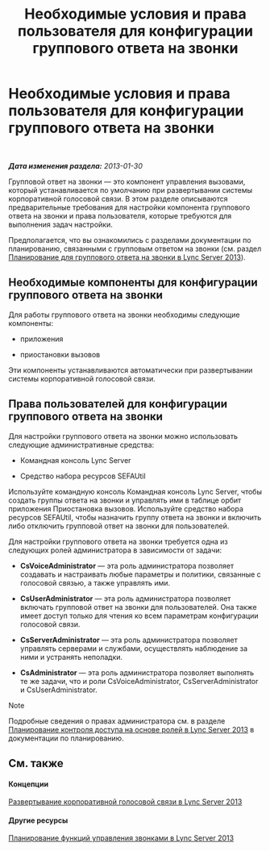 ﻿---
title: Необходимые условия и права пользователя для конфигурации группового ответа на звонки
TOCTitle: Необходимые условия и права пользователя для конфигурации группового ответа на звонки
ms:assetid: 8757b1d3-751d-49c3-b1b8-b678f663f18e
ms:mtpsurl: https://technet.microsoft.com/ru-ru/library/JJ945641(v=OCS.15)
ms:contentKeyID: 52058262
ms.date: 05/19/2016
mtps_version: v=OCS.15
ms.translationtype: HT
---

# Необходимые условия и права пользователя для конфигурации группового ответа на звонки

 

_**Дата изменения раздела:** 2013-01-30_

Групповой ответ на звонки — это компонент управления вызовами, который устанавливается по умолчанию при развертывании системы корпоративной голосовой связи. В этом разделе описываются предварительные требования для настройки компонента группового ответа на звонки и права пользователя, которые требуются для выполнения задач настройки.

Предполагается, что вы ознакомились с разделами документации по планированию, связанными с групповым ответом на звонки (см. раздел [Планирование для группового ответа на звонки в Lync Server 2013](lync-server-2013-planning-for-group-call-pickup.md)).

## Необходимые компоненты для конфигурации группового ответа на звонки

Для работы группового ответа на звонки необходимы следующие компоненты:

  - приложения

  - приостановки вызовов

Эти компоненты устанавливаются автоматически при развертывании системы корпоративной голосовой связи.

## Права пользователей для конфигурации группового ответа на звонки

Для настройки группового ответа на звонки можно использовать следующие административные средства:

  - Командная консоль Lync Server

  - Средство набора ресурсов SEFAUtil

Используйте командную консоль Командная консоль Lync Server, чтобы создать группы ответа на звонки и управлять ими в таблице орбит приложения Приостановка вызовов. Используйте средство набора ресурсов SEFAUtil, чтобы назначить группу ответа на звонки и включить либо отключить групповой ответ на звонки для пользователей.

Для настройки группового ответа на звонки требуется одна из следующих ролей администратора в зависимости от задачи:

  - **CsVoiceAdministrator** — эта роль администратора позволяет создавать и настраивать любые параметры и политики, связанные с голосовой связью, а также управлять ими.

  - **CsUserAdministrator** — эта роль администратора позволяет включать групповой ответ на звонки для пользователей. Она также имеет доступ только для чтения ко всем параметрам конфигурации голосовой связи.

  - **CsServerAdministrator** — эта роль администратора позволяет управлять серверами и службами, осуществлять наблюдение за ними и устранять неполадки.

  - **CsAdministrator** — эта роль администратора позволяет выполнять те же задачи, что и роли CsVoiceAdministrator, CsServerAdministrator и CsUserAdministrator.

> [!note]  
> Подробные сведения о правах администратора см. в разделе <a href="lync-server-2013-planning-for-role-based-access-control.md">Планирование контроля доступа на основе ролей в Lync Server 2013</a> в документации по планированию.

## См. также

#### Концепции

[Развертывание корпоративной голосовой связи в Lync Server 2013](lync-server-2013-deploying-enterprise-voice.md)  

#### Другие ресурсы

[Планирование функций управления звонками в Lync Server 2013](lync-server-2013-planning-for-call-management-features.md)

